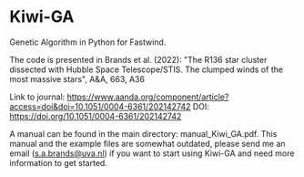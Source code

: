# Kiwi-GA
Genetic Algorithm in Python for Fastwind.

The code is presented in Brands et al. (2022): 
"The R136 star cluster dissected with Hubble Space Telescope/STIS. 
  The clumped winds of the most massive stars", A&A, 663, A36
  
 Link to journal: https://www.aanda.org/component/article?access=doi&doi=10.1051/0004-6361/202142742
 DOI: https://doi.org/10.1051/0004-6361/202142742
  
A manual can be found in the main directory: manual_Kiwi_GA.pdf. This manual and the example files are somewhat outdated, please send me an email (s.a.brands@uva.nl) if you want to start using Kiwi-GA and need more information to get started. 
